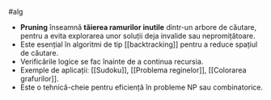 #alg
- **Pruning** înseamnă **tăierea ramurilor inutile** dintr-un arbore de căutare, pentru a evita explorarea unor soluții deja invalide sau nepromițătoare.
- Este esențial în algoritmi de tip [[backtracking]] pentru a reduce spațiul de căutare.
- Verificările logice se fac înainte de a continua recursia.
- Exemple de aplicații: [[Sudoku]], [[Problema reginelor]], [[Colorarea grafurilor]].
- Este o tehnică-cheie pentru eficiență în probleme NP sau combinatorice.

